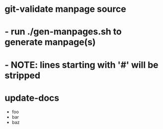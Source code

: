 #
# git-validate manpage source
#
# - run ./gen-manpages.sh to generate manpage(s)
# - NOTE: lines starting with '#' will be stripped

update-docs
===========

- foo
- bar
- baz


